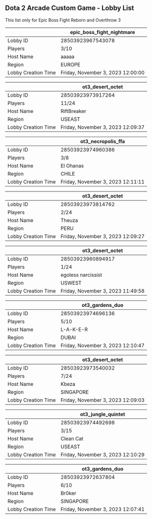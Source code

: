 ## Dota 2 Arcade Custom Game - Lobby List

This list only for Epic Boss Fight Reborn and Overthrow 3

|  | epic_boss_fight_nightmare |
| ------ | ------ |
| Lobby ID | 28503923967543078 |
| Players | 3/10 |
| Host Name | ааааа |
| Region | EUROPE |
| Lobby Creation Time | Friday, November 3, 2023 12:00:00 |


|  | ot3_desert_octet |
| ------ | ------ |
| Lobby ID | 28503923973917264 |
| Players | 11/24 |
| Host Name | RiftBreaker |
| Region | USEAST |
| Lobby Creation Time | Friday, November 3, 2023 12:09:37 |


|  | ot3_necropolis_ffa |
| ------ | ------ |
| Lobby ID | 28503923974960386 |
| Players | 3/8 |
| Host Name | El Ohanas |
| Region | CHILE |
| Lobby Creation Time | Friday, November 3, 2023 12:11:11 |


|  | ot3_desert_octet |
| ------ | ------ |
| Lobby ID | 28503923973814762 |
| Players | 2/24 |
| Host Name | Theuza |
| Region | PERU |
| Lobby Creation Time | Friday, November 3, 2023 12:09:27 |


|  | ot3_desert_octet |
| ------ | ------ |
| Lobby ID | 28503923960894917 |
| Players | 1/24 |
| Host Name | egoless narcissist |
| Region | USWEST |
| Lobby Creation Time | Friday, November 3, 2023 11:49:58 |


|  | ot3_gardens_duo |
| ------ | ------ |
| Lobby ID | 28503923974696136 |
| Players | 5/10 |
| Host Name | L-A-K-E-R |
| Region | DUBAI |
| Lobby Creation Time | Friday, November 3, 2023 12:10:47 |


|  | ot3_desert_octet |
| ------ | ------ |
| Lobby ID | 28503923973540032 |
| Players | 7/24 |
| Host Name | Kbeza |
| Region | SINGAPORE |
| Lobby Creation Time | Friday, November 3, 2023 12:09:03 |


|  | ot3_jungle_quintet |
| ------ | ------ |
| Lobby ID | 28503923974492698 |
| Players | 3/15 |
| Host Name | Clean Cat |
| Region | USEAST |
| Lobby Creation Time | Friday, November 3, 2023 12:10:29 |


|  | ot3_gardens_duo |
| ------ | ------ |
| Lobby ID | 28503923972637804 |
| Players | 6/10 |
| Host Name | Br0ker |
| Region | SINGAPORE |
| Lobby Creation Time | Friday, November 3, 2023 12:07:41 |


